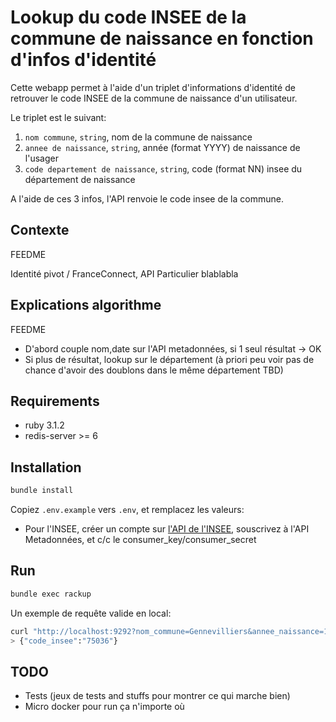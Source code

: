 # Lookup du code INSEE de la commune de naissance en fonction d'infos d'identité

Cette webapp permet à l'aide d'un triplet d'informations d'identité de retrouver
le code INSEE de la commune de naissance d'un utilisateur.

Le triplet est le suivant:

1. `nom commune`, `string`, nom de la commune de naissance
2. `annee de naissance`, `string`, année (format YYYY) de naissance de l'usager
3. `code departement de naissance`, `string`, code (format NN) insee du
   département de naissance

A l'aide de ces 3 infos, l'API renvoie le code insee de la commune.

## Contexte

FEEDME

Identité pivot / FranceConnect, API Particulier blablabla

## Explications algorithme

FEEDME

* D'abord couple nom,date sur l'API metadonnées, si 1 seul résultat -> OK
* Si plus de résultat, lookup sur le département (à priori peu voir pas de
    chance d'avoir des doublons dans le même département TBD)

## Requirements

- ruby 3.1.2
- redis-server >= 6

## Installation

```sh
bundle install
```

Copiez `.env.example` vers `.env`, et remplacez les valeurs:

- Pour l'INSEE, créer un compte sur [l'API de l'INSEE](https://api.insee.fr/),
    souscrivez à l'API Metadonnées, et c/c le consumer_key/consumer_secret

## Run

```sh
bundle exec rackup
```

Un exemple de requête valide en local:

```sh
curl "http://localhost:9292?nom_commune=Gennevilliers&annee_naissance=1960&departement_commune=92"
> {"code_insee":"75036"}
```

## TODO

* Tests (jeux de tests and stuffs pour montrer ce qui marche bien)
* Micro docker pour run ça n'importe où
